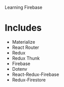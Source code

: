 Learning Firebase

# Includes

- Materialize
- React Router
- Redux
- Redux Thunk
- Firebase
- Dotenv
- React-Redux-Firebase
- Redux-Firestore
